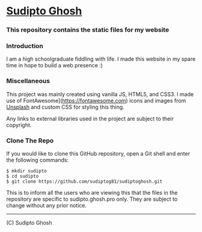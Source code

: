 # [Sudipto Ghosh](https://sudipto.ghosh.pro)
### This repository contains the static files for my website

### Introduction

I am a high schoolgraduate fiddling with life. I made this website in my spare time in hope to build a web presence :)

### Miscellaneous

This project was mainly created using vanilla JS, HTML5, and CSS3. I made use of FontAwesome](https://fontawesome.com) icons and images from [Unsplash](https://unsplash.com/) and custom CSS for styling this thing.

Any links to external libraries used in the project are subject to their copyright.

### Clone The Repo

If you would like to clone this GitHub repository, open a Git shell and enter the following commands:
```
$ mkdir sudipto
$ cd sudipto
$ git clone https://github.com/sudiptog81/sudiptoghosh.git
```

This is to inform all the users who are viewing this that the files in the repository are specific to sudipto.ghosh.pro only.
They are subject to change without any prior notice.
***
(C) Sudipto Ghosh
